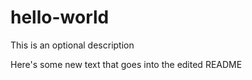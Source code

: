 # hello-world
This is an optional description

Here's some new text that goes into the edited README
